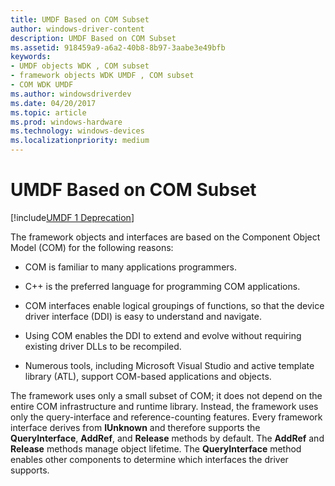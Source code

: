 ```yaml
---
title: UMDF Based on COM Subset
author: windows-driver-content
description: UMDF Based on COM Subset
ms.assetid: 918459a9-a6a2-40b8-8b97-3aabe3e49bfb
keywords:
- UMDF objects WDK , COM subset
- framework objects WDK UMDF , COM subset
- COM WDK UMDF
ms.author: windowsdriverdev
ms.date: 04/20/2017
ms.topic: article
ms.prod: windows-hardware
ms.technology: windows-devices
ms.localizationpriority: medium
---
```


# UMDF Based on COM Subset


[!include[UMDF 1 Deprecation](../umdf-1-deprecation.md)]

The framework objects and interfaces are based on the Component Object Model (COM) for the following reasons:

-   COM is familiar to many applications programmers.

-   C++ is the preferred language for programming COM applications.

-   COM interfaces enable logical groupings of functions, so that the device driver interface (DDI) is easy to understand and navigate.

-   Using COM enables the DDI to extend and evolve without requiring existing driver DLLs to be recompiled.

-   Numerous tools, including Microsoft Visual Studio and active template library (ATL), support COM-based applications and objects.

The framework uses only a small subset of COM; it does not depend on the entire COM infrastructure and runtime library. Instead, the framework uses only the query-interface and reference-counting features. Every framework interface derives from **IUnknown** and therefore supports the **QueryInterface**, **AddRef**, and **Release** methods by default. The **AddRef** and **Release** methods manage object lifetime. The **QueryInterface** method enables other components to determine which interfaces the driver supports.

 

 





